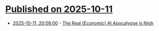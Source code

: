 # [Published on 2025-10-11](index.md)

* [2025-10-11, 20:58:00](https://soylentnews.org/article.pl?sid=25/10/10/2354242&from=rss) - [The Real (Economic) AI Apocalypse is Nigh](https://soylentnews.org/article.pl?sid=25/10/10/2354242&from=rss)
